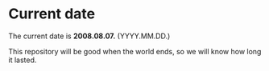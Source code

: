 # Current date

The current date is **2008.08.07.** (YYYY.MM.DD.)

This repository will be good when the world ends, so we will know how long it lasted.